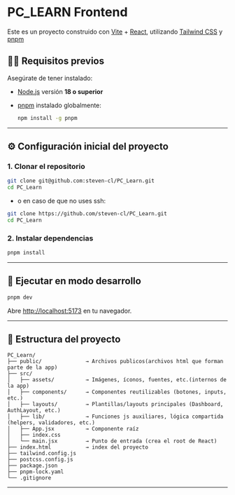 # PC_LEARN Frontend

Este es un proyecto construido con [Vite](https://vitejs.dev/) + [React](https://react.dev/), utilizando [Tailwind CSS](https://tailwindcss.com/) y [pnpm](https://pnpm.io/) <!-- y la librería de componentes [shadcn/ui](https://ui.shadcn.dev/). -->

## 🧑‍💻 Requisitos previos

Asegúrate de tener instalado:

- [Node.js](https://nodejs.org/) versión **18 o superior**
- [pnpm](https://pnpm.io/installation) instalado globalmente:

  ```bash
  npm install -g pnpm
  ```

---

## ⚙️ Configuración inicial del proyecto

### 1. Clonar el repositorio

```bash
git clone git@github.com:steven-cl/PC_Learn.git 
cd PC_Learn
```

- o en caso de que no uses ssh:
```bash
git clone https://github.com/steven-cl/PC_Learn.git
cd PC_Learn
```

### 2. Instalar dependencias

```bash
pnpm install
```

---


## 🚀 Ejecutar en modo desarrollo

```bash
pnpm dev
```

Abre [http://localhost:5173](http://localhost:5173) en tu navegador.

---

## 📁 Estructura del proyecto

```
PC_Learn/
├── public/              → Archivos publicos(archivos html que forman parte de la app)
├── src/
│   ├── assets/          → Imágenes, íconos, fuentes, etc.(internos de la app)
│   ├── components/      → Componentes reutilizables (botones, inputs, etc.)
│   ├── layouts/         → Plantillas/layouts principales (Dashboard, AuthLayout, etc.)
│   ├── lib/             → Funciones js auxiliares, lógica compartida (helpers, validadores, etc.)
│   ├── App.jsx          → Componente raíz
│   ├── index.css
│   └── main.jsx         → Punto de entrada (crea el root de React)
├── index.html           → index del proyecto
├── tailwind.config.js
├── postcss.config.js
├── package.json
├── pnpm-lock.yaml
└── .gitignore
```
<!--More to add on this project file structure-->

---